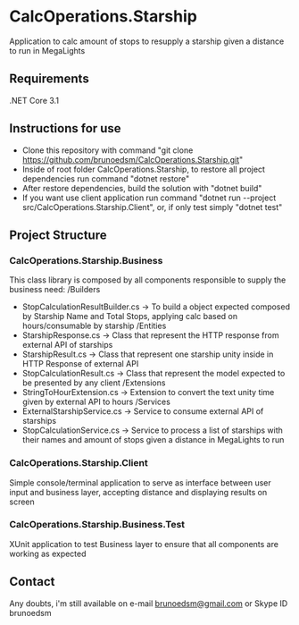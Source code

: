 # CalcOperations.Starship
Application to calc amount of stops to resupply a starship given a distance to run in MegaLights

## Requirements
.NET Core 3.1

## Instructions for use
- Clone this repository with command "git clone https://github.com/brunoedsm/CalcOperations.Starship.git"
- Inside of root folder CalcOperations.Starship, to restore all project dependencies run command "dotnet restore"
- After restore dependencies, build the solution with "dotnet build"
- If you want use client application run command "dotnet run --project src/CalcOperations.Starship.Client", or, if only test simply "dotnet test"

## Project Structure

### CalcOperations.Starship.Business
This class library is composed by all components responsible to supply the business need:
/Builders
- StopCalculationResultBuilder.cs -> To build a object expected composed by Starship Name and Total Stops, applying calc based on hours/consumable by starship
/Entities
- StarshipResponse.cs -> Class that represent the HTTP response from external API of starships
- StarshipResult.cs -> Class that represent one starship unity inside in HTTP Response of external API
- StopCalculationResult.cs -> Class that represent the model expected to be presented by any client
/Extensions
- StringToHourExtension.cs -> Extension to convert the text unity time given by external API to hours
/Services
- ExternalStarshipService.cs -> Service to consume external API of starships
- StopCalculationService.cs -> Service to process a list of starships with their names and amount of stops given a distance in MegaLights to run

### CalcOperations.Starship.Client
Simple console/terminal application to serve as interface between user input and business layer, accepting distance and displaying results on screen

### CalcOperations.Starship.Business.Test
XUnit application to test Business layer to ensure that all components are working as expected

## Contact
Any doubts, i'm still available on e-mail brunoedsm@gmail.com or Skype ID brunoedsm
